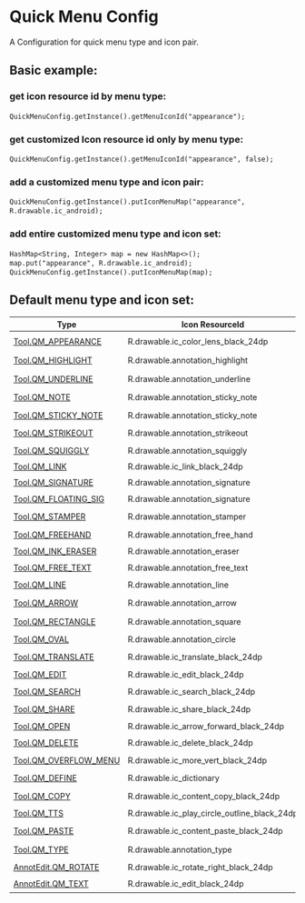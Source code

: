 # Quick Menu Config

A Configuration for quick menu type and icon pair.

## Basic example:
### get icon resource id by menu type:
```
QuickMenuConfig.getInstance().getMenuIconId("appearance");
```
### get customized Icon resource id only by menu type:
```
QuickMenuConfig.getInstance().getMenuIconId("appearance", false);
```
### add a customized menu type and icon pair:
```
QuickMenuConfig.getInstance().putIconMenuMap("appearance", R.drawable.ic_android);
```
### add entire customized menu type and icon set:
```
HashMap<String, Integer> map = new HashMap<>();
map.put("appearance", R.drawable.ic_android);
QuickMenuConfig.getInstance().putIconMenuMap(map);
```

## Default menu type and icon set:
| Type                      | Icon ResourceId                              | Icon                                             |
|---------------------------|----------------------------------------------|--------------------------------------------------|
| [Tool.QM_APPEARANCE]()    | R.drawable.ic_color_lens_black_24dp          | ![](./img/ic_color_lens_black_24dp.PNG)          |
| [Tool.QM_HIGHLIGHT]()     | R.drawable.annotation_highlight              | ![](./img/annotation_highlight.png)              |
| [Tool.QM_UNDERLINE]()     | R.drawable.annotation_underline              | ![](./img/annotation_underline.png)              |
| [Tool.QM_NOTE]()          | R.drawable.annotation_sticky_note            | ![](./img/annotation_sticky_note.PNG)            |
| [Tool.QM_STICKY_NOTE]()   | R.drawable.annotation_sticky_note            | ![](./img/annotation_sticky_note.PNG)            |
| [Tool.QM_STRIKEOUT]()     | R.drawable.annotation_strikeout              | ![](./img/annotation_strikeout.PNG)              |
| [Tool.QM_SQUIGGLY]()      | R.drawable.annotation_squiggly               | ![](./img/annotation_squiggly.PNG)               |
| [Tool.QM_LINK]()          | R.drawable.ic_link_black_24dp                | ![](./img/ic_link_black_24dp.PNG)                |
| [Tool.QM_SIGNATURE]()     | R.drawable.annotation_signature              | ![](./img/annotation_signature.PNG)              |
| [Tool.QM_FLOATING_SIG]()  | R.drawable.annotation_signature              | ![](./img/annotation_signature.PNG)              |
| [Tool.QM_STAMPER]()       | R.drawable.annotation_stamper                | ![](./img/annotation_stamper.PNG)                |
| [Tool.QM_FREEHAND]()      | R.drawable.annotation_free_hand              | ![](./img/annotation_free_hand.png)              |
| [Tool.QM_INK_ERASER]()    | R.drawable.annotation_eraser                 | ![](./img/annotation_eraser.PNG)                 |
| [Tool.QM_FREE_TEXT]()     | R.drawable.annotation_free_text              | ![](./img/annotation_free_text.PNG)              |
| [Tool.QM_LINE]()          | R.drawable.annotation_line                   | ![](./img/annotation_line.PNG)                   |
| [Tool.QM_ARROW]()         | R.drawable.annotation_arrow                  | ![](./img/annotation_arrow.PNG)                  |
| [Tool.QM_RECTANGLE]()     | R.drawable.annotation_square                 | ![](./img/annotation_square.PNG)                 |
| [Tool.QM_OVAL]()          | R.drawable.annotation_circle                 | ![](./img/annotation_circle.PNG)                 |
| [Tool.QM_TRANSLATE]()     | R.drawable.ic_translate_black_24dp           | ![](./img/ic_translate_black_24dp.PNG)           |
| [Tool.QM_EDIT]()          | R.drawable.ic_edit_black_24dp                | ![](./img/ic_edit_black_24dp.PNG)                |
| [Tool.QM_SEARCH]()        | R.drawable.ic_search_black_24dp              | ![](./img/ic_search_black_24dp.PNG)              |
| [Tool.QM_SHARE]()         | R.drawable.ic_share_black_24dp               | ![](./img/ic_share_black_24dp.PNG)               |
| [Tool.QM_OPEN]()          | R.drawable.ic_arrow_forward_black_24dp       | ![](./img/ic_arrow_forward_black_24dp.PNG)       |
| [Tool.QM_DELETE]()        | R.drawable.ic_delete_black_24dp              | ![](./img/ic_delete_black_24dp.PNG)              |
| [Tool.QM_OVERFLOW_MENU]() | R.drawable.ic_more_vert_black_24dp           | ![](./img/ic_more_vert_black_24dp.PNG)           |
| [Tool.QM_DEFINE]()        | R.drawable.ic_dictionary                     | ![](./img/ic_dictionary.PNG)                     |
| [Tool.QM_COPY]()          | R.drawable.ic_content_copy_black_24dp        | ![](./img/ic_content_copy_black_24dp.PNG)        |
| [Tool.QM_TTS]()           | R.drawable.ic_play_circle_outline_black_24dp | ![](./img/ic_play_circle_outline_black_24dp.PNG) |
| [Tool.QM_PASTE]()         | R.drawable.ic_content_paste_black_24dp       | ![](./img/ic_content_paste_black_24dp.PNG)       |
| [Tool.QM_TYPE]()          | R.drawable.annotation_type                   | ![](./img/annotation_type.PNG)                   |
| [AnnotEdit.QM_ROTATE]()   | R.drawable.ic_rotate_right_black_24dp        | ![](./img/ic_rotate_right_black_24dp.PNG)        |
| [AnnotEdit.QM_TEXT]()     | R.drawable.ic_edit_black_24dp                | ![](./img/ic_edit_black_24dp.PNG)                |
